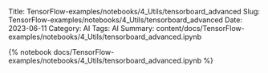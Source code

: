 Title: TensorFlow-examples/notebooks/4_Utils/tensorboard_advanced
Slug: TensorFlow-examples/notebooks/4_Utils/tensorboard_advanced
Date: 2023-06-11
Category: AI
Tags: AI
Summary: content/docs/TensorFlow-examples/notebooks/4_Utils/tensorboard_advanced.ipynb

{% notebook docs/TensorFlow-examples/notebooks/4_Utils/tensorboard_advanced.ipynb %}